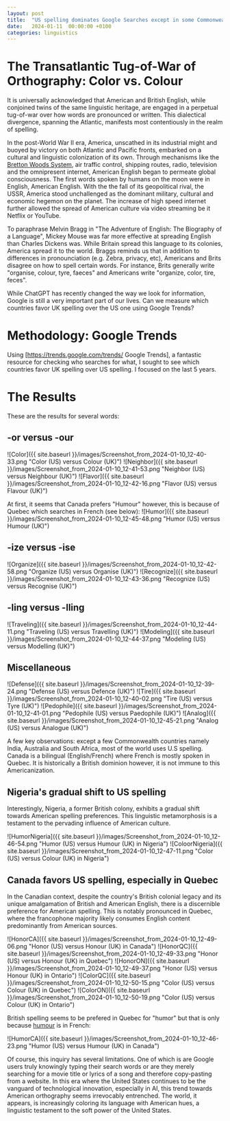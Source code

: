 ```yaml
---
layout: post
title:  "US spelling dominates Google Searches except in some Commonwealth countries, in Canada US spelling is more prevalent in Quebec"
date:   2024-01-11  00:00:00 +0100
categories: linguistics
---
```



# The Transatlantic Tug-of-War of Orthography: Color vs. Colour

It is universally acknowledged that American and British English, while conjoined twins of the same linguistic heritage, are engaged in a perpetual tug-of-war over how words are pronounced or written. This dialectical divergence, spanning the Atlantic, manifests most contentiously in the realm of spelling.

In the post-World War II era, America, unscathed in its industrial might and buoyed by victory on both Atlantic and Pacific fronts, embarked on a cultural and linguistic colonization of its own. Through mechanisms like the [Bretton Woods System](https://en.wikipedia.org/wiki/Bretton_Woods_system), air traffic control, shipping routes, radio, television and the omnipresent internet, American English began to permeate global consciousness. The first words spoken by humans on the moon were in English, American English. With the the fall of its geopolitical rival, the USSR, America stood unchallenged as the dominant military, cultural and economic hegemon on the planet. The increase of high speed internet further allowed the spread of American culture via video streaming be it Netflix or YouTube. 

To paraphrase Melvin Bragg in "The Adventure of English: The Biography of a Language", Mickey Mouse was far more effective at spreading English than Charles Dickens was. While Britain spread this language to its colonies, America spread it to the world. Braggs reminds us that in addition to differences in pronounciation (e.g. Zebra, privacy, etc), Americans and Brits disagree on how to spell certain words. For instance, Brits generally write "organise, colour, tyre, faeces" and Americans write "organize, color, tire, feces". 

While ChatGPT has recently changed the way we look for information, Google is still a very important part of our lives. Can we measure which countries favor UK spelling over the US one using Google Trends?

# Methodology: Google Trends

Using [https://trends.google.com/trends/ Google Trends], a fantastic resource for checking who searches for what, I sought to see which countries favor UK spelling over US spelling. I focused on the last 5 years.


# The Results

These are the results for several words:

## -or versus -our
![Color]({{ site.baseurl }}/images/Screenshot_from_2024-01-10_12-40-33.png "Color (US) versus Colour (UK)")
![Neighbor]({{ site.baseurl }}/images/Screenshot_from_2024-01-10_12-41-53.png "Neighbor (US) versus Neighbour (UK)")
![Flavor]({{ site.baseurl }}/images/Screenshot_from_2024-01-10_12-42-16.png "Flavor (US) versus Flavour (UK)")

At first, it seems that Canada prefers "Humour" however, this is because of Quebec which searches in French (see below):
![Humor]({{ site.baseurl }}/images/Screenshot_from_2024-01-10_12-45-48.png "Humor (US) versus Humour (UK)")

## -ize versus -ise
![Organize]({{ site.baseurl }}/images/Screenshot_from_2024-01-10_12-42-58.png "Organize (US) versus Organise (UK)")
![Recognize]({{ site.baseurl }}/images/Screenshot_from_2024-01-10_12-43-36.png "Recognize (US) versus Recognise (UK)")

## -ling versus -lling
![Traveling]({{ site.baseurl }}/images/Screenshot_from_2024-01-10_12-44-11.png "Traveling (US) versus Travelling (UK)")
![Modeling]({{ site.baseurl }}/images/Screenshot_from_2024-01-10_12-44-37.png "Modeling (US) versus Modelling (UK)")


## Miscellaneous
![Defense]({{ site.baseurl }}/images/Screenshot_from_2024-01-10_12-39-24.png "Defense (US) versus Defence (UK)")
![Tire]({{ site.baseurl }}/images/Screenshot_from_2024-01-10_12-40-02.png "Tire (US) versus Tyre (UK)")
![Pedophile]({{ site.baseurl }}/images/Screenshot_from_2024-01-10_12-41-01.png "Pedophile (US) versus Paedophile (UK)")
![Analog]({{ site.baseurl }}/images/Screenshot_from_2024-01-10_12-45-21.png "Analog (US) versus Analogue (UK)")


A few key observations: except a few Commonwealth countries namely India, Australia and South Africa, most of the world uses U.S spelling. Canada is a bilingual (English/French) where French is mostly spoken in Quebec. It is historically a British dominion however, it is not immune to this Americanization. 

## Nigeria's gradual shift to US spelling 
Interestingly, Nigeria, a former British colony, exhibits a gradual shift towards American spelling preferences. This linguistic metamorphosis is a testament to the pervading influence of American culture.


![HumorNigeria]({{ site.baseurl }}/images/Screenshot_from_2024-01-10_12-46-54.png "Humor (US) versus Humour (UK) in Nigeria")
![ColoorNigeria]({{ site.baseurl }}/images/Screenshot_from_2024-01-10_12-47-11.png "Color (US) versus Colour (UK) in Nigeria")

## Canada favors US spelling, especially in Quebec

In the Canadian context, despite the country's British colonial legacy and its unique amalgamation of British and American English, there is a discernible preference for American spelling. This is notably pronounced in Quebec, where the francophone majority likely consumes English content predominantly from American sources.


![HonorCA]({{ site.baseurl }}/images/Screenshot_from_2024-01-10_12-49-06.png "Honor (US) versus Honour (UK) in Canada")
![HonorQC]({{ site.baseurl }}/images/Screenshot_from_2024-01-10_12-49-33.png "Honor (US) versus Honour (UK) in Quebec")
![HonorON]({{ site.baseurl }}/images/Screenshot_from_2024-01-10_12-49-37.png "Honor (US) versus Honour (UK) in Ontario")
![ColorQC]({{ site.baseurl }}/images/Screenshot_from_2024-01-10_12-50-15.png "Color (US) versus Colour (UK) in Quebec")
![ColorON]({{ site.baseurl }}/images/Screenshot_from_2024-01-10_12-50-19.png "Color (US) versus Colour (UK) in Ontario")

British spelling seems to be prefered in Quebec for "humor" but that is only because [humour](https://dictionnaire.lerobert.com/definition/humour) is in French:

![HumorCA]({{ site.baseurl }}/images/Screenshot_from_2024-01-10_12-46-23.png "Humor (US) versus Humour (UK) in Canada")

Of course, this inquiry has several limitations. One of which is are Google users truly knowingly typing their search words or are they merely searching for a movie title or lyrics of a song and therefore copy-pasting from a website. In this era where the United States continues to be the vanguard of technological innovation, especially in AI, this trend towards American orthography seems irrevocably entrenched. The world, it appears, is increasingly coloring its language with American hues, a linguistic testament to the soft power of the United States.



